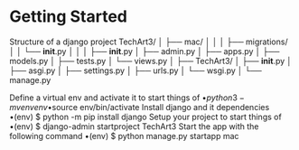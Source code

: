 # Getting Started
Structure of a django project 
TechArt3/
│
├── mac/
│   │
│   ├── migrations/
│   │   └── __init__.py
│   │
│   ├── __init__.py
│   ├── admin.py
│   ├── apps.py
│   ├── models.py
│   ├── tests.py
│   └── views.py
│
├── TechArt3/
│   ├── __init__.py
│   ├── asgi.py
│   ├── settings.py
│   ├── urls.py
│   └── wsgi.py
│
└── manage.py

Define a virtual env and activate it to start things of
 •$python3 -m venv env
 •$source env/bin/activate
Install django and it dependencies
 •(env) $ python -m pip install django
Setup your project to start things of
 •(env) $ django-admin startproject TechArt3
Start the app with the following command
 •(env) $ python manage.py startapp mac
